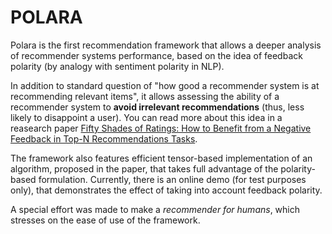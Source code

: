 # POLARA
Polara is the first recommendation framework that allows a deeper analysis of recommender systems performance, based on the idea of feedback polarity (by analogy with sentiment polarity in NLP).

In addition to standard question of "how good a recommender system is at recommending relevant items", it allows assessing the ability of a recommender system to **avoid irrelevant recommendations** (thus, less likely to disappoint a user). You can read more about this idea in a reasearch paper [Fifty Shades of Ratings: How to Benefit from a Negative Feedback in Top-N Recommendations Tasks](http://arxiv.org/abs/1607.04228).

The framework also features efficient tensor-based implementation of an algorithm, proposed in the paper, that takes full advantage of the polarity-based formulation. Currently, there is an online demo (for test purposes only), that demonstrates the effect of taking into account feedback polarity.

A special effort was made to make a *recommender for humans*, which stresses on the ease of use of the framework.
